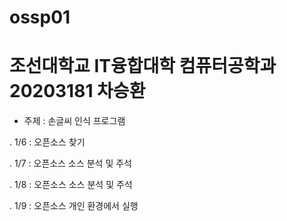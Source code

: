 # ossp01
# 조선대학교 IT융합대학 컴퓨터공학과 20203181 차승환

* 주제 : 손글씨 인식 프로그램

 . 1/6 : 오픈소스 찾기

 . 1/7 : 오픈소스 소스 분석 및 주석

 . 1/8 : 오픈소스 소스 분석 및 주석

 . 1/9 : 오픈소스 개인 환경에서 실행

